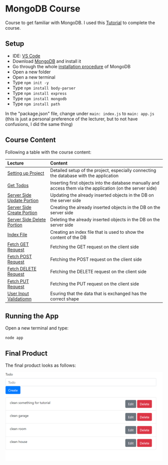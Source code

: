 # MongoDB Course #
Course to get familiar with MongoDB. I used this [Tutorial](https://www.youtube.com/watch?v=CyTWPr_WwdI) to complete the course.

## Setup ##
- IDE: [VS Code](https://code.visualstudio.com/download)
- Download [MongoDB](https://www.mongodb.com/docs/manual/tutorial/install-mongodb-on-windows/) and install it
- Go through the whole [installation procedure](https://www.mongodb.com/docs/manual/tutorial/install-mongodb-on-windows/) of MongoDB
- Open a new folder
- Open a new terminal
- Type `npm init -y`
- Type `npm install body-parser`
- Type `npm install express`
- Type `npm install mongodb`
- Type `npm install path`

In the "package.json" file, change under `main: index.js` to `main: app.js` (this is just a personal preference of the lecturer, but to not have confusions, I did the same thing)

## Course Content ##
Following a table with the course content:

| Lecture | Content |
| :------ | :------ |
| [Setting up Project](https://github.com/dastal/Tutorials/blob/main/Mongo_DB_Course/docs/Setup_Project.md) | Detailed setup of the project, especially connecting the database with the application |
| [Get Todos](https://github.com/dastal/Tutorials/blob/main/Mongo_DB_Course/docs/Todo_Crud_App.md) | Inserting first objects into the database manually and access them via the application (on the server side) |
| [Server Side Update Portion](https://github.com/dastal/Tutorials/blob/main/Mongo_DB_Course/docs/Server_Side_Update_Portion.md) | Updating the already inserted objects in the DB on the server side |
| [Server Side Create Portion](https://github.com/dastal/Tutorials/blob/main/Mongo_DB_Course/docs/Server_Side_Create_Portion.md) | Creating the already inserted objects in the DB on the server side |
| [Server Side Delete Portion](https://github.com/dastal/Tutorials/blob/main/Mongo_DB_Course/docs/Server_Side_Delete_Portion.md) | Deleting the already inserted objects in the DB on the server side |
| [Index File](https://github.com/dastal/Tutorials/blob/main/Mongo_DB_Course/docs/Creating_Index_File.md) | Creating an index file that is used to show the content of the DB |
| [Fetch GET Request](https://github.com/dastal/Tutorials/blob/main/Mongo_DB_Course/docs/Fetch_Get_Request.md) | Fetching the GET request on the client side |
| [Fetch POST Request](https://github.com/dastal/Tutorials/blob/main/Mongo_DB_Course/docs/Fetch_Post_Request.md) | Fetching the POST request on the client side |
| [Fetch DELETE Request](https://github.com/dastal/Tutorials/blob/main/Mongo_DB_Course/docs/Fetch_Delete_Request.md) | Fetching the DELETE request on the client side |
| [Fetch PUT Request](https://github.com/dastal/Tutorials/blob/main/Mongo_DB_Course/docs/Fetch_Put_Request.md) | Fetching the PUT request on the client side |
| [User Input Validatiomn](https://github.com/dastal/Tutorials/blob/main/Mongo_DB_Course/docs/User_Input_Validation.md) | Esuring that the data that is exchanged has the correct shape |

## Running the App ##
Open a new terminal and type:
```
node app
```

## Final Product ##
The final product looks as follows:

![Final Product](https://github.com/dastal/Tutorials/blob/main/Mongo_DB_Course/docs/Images/final_product.png)
